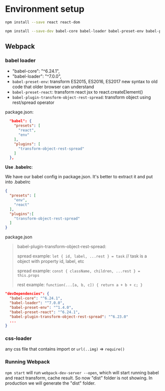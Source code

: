 # Environment setup

```bash
npm install --save react react-dom

npm install --save-dev babel-core babel-loader babel-preset-env babel-preset-react css-loader style-loader html-webpack-plugin webpack webpack-dev-server
```

## Webpack

### babel loader

* "babel-core": "^6.24.1",
* "babel-loader": "^7.0.0",
* `babel-preset-env`: transform ES2015, ES2016, ES2017 new syntax to old code that older browser can understand
* `babel-preset-react`: transform react jsx to react.createElement()
* `babel-plugin-transform-object-rest-spread`: transform object using rest/spread operator

package.json:

```json
  "babel": {
    "presets": [
      "react",
      "env"
    ],
    "plugins": [
      "transform-object-rest-spread"
    ]
  },
```

**Use .babelrc**:

We have our babel config in package.json. It's better to extract it and put into .babelrc

```json
{
  "presets": [
    "env",
    "react"
  ],
  "plugins":[
    "transform-object-rest-spread"
  ]
}
```

package.json

> babel-plugin-transform-object-rest-spread:
>
> spread example: `let { id, label, ...rest } = task`  // task is a object with property id, label, etc
>
> spread example: `const { className, children, ...rest } = this.props`
>
> rest example: `function(...[a, b, c]) { return a + b + c; }`

```json
"devDependencies": {
  "babel-core": "^6.24.1",
  "babel-loader": "^7.0.0",
  "babel-preset-env": "^1.4.0",
  "babel-preset-react": "^6.24.1",
  "babel-plugin-transform-object-rest-spread": "^6.23.0"
  ...
}
```

### css-loader

any css file that contains import or `url(..img)` => `require()`

### Running Webpack

`npm start` will run `webpack-dev-server --open`, which will start running babel and react transform, cache result. So now "dist" folder is not showing. In production we will generate the "dist" folder.